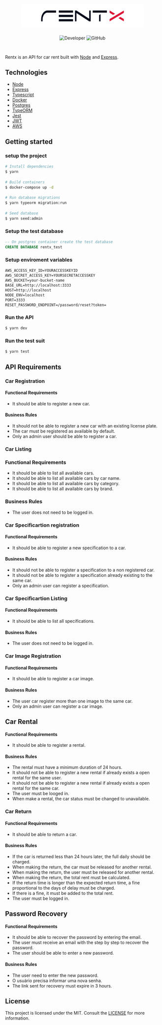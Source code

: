 <h1 align="center">
  <img alt="letmeask" src=".github/logo.svg" width="400px" />
</h1>

<p align="center">
  <img alt="Developer" src="https://img.shields.io/badge/developer-jfilipedias-blue">
  <img alt="GitHub" src="https://img.shields.io/github/license/jfilipedias/letmeask">
</p>
<br>

Rentx is an API for car rent built with [Node](https://nodejs.org/) and [Express](https://expressjs.com/).

## Technologies
- [Node](https://nodejs.org/)
- [Express](https://expressjs.com/)
- [Typescript](https://www.typescriptlang.org/)
- [Docker](https://www.docker.com/)
- [Postgres](https://www.postgresql.org/)
- [TypeORM](https://typeorm.io/)
- [Jest](https://jestjs.io/)
- [JWT](https://jwt.io/)
- [AWS](https://aws.amazon.com/)

## Getting started

### setup the project
```sh
# Install dependencies
$ yarn

# Build containers
$ docker-compose up -d

# Run database migrations
$ yarn typeorm migration:run

# Seed database
$ yarn seed:admin
```

### Setup the test database
```sql
-- On postgres container create the test database
CREATE DATABASE rentx_test
```

### Setup enviroment variables
```env
AWS_ACCESS_KEY_ID=YOURACCESSKEYID
AWS_SECRET_ACCESS_KEY=YOURSECRETACCESSKEY
AWS_BUCKET=your-bucket-name
BASE_URL=http://localhost:3333
HOST=http://localhost
NODE_ENV=localhost
PORT=3333
RESET_PASSWORD_ENDPOINT=/password/reset?token=
```

### Run the API
```sh
$ yarn dev
```

### Run the test suit
```sh
$ yarn test
```

## API Requirements
### Car Registration
#### Functional Requirements
- It should be able to register a new car.

#### Business Rules
- It should not be able to register a new car with an existing license plate.
- The car must be registered as available by default.
- Only an admin user should be able to register a car.

### Car Listing
### Functional Requirements
- It should be able to list all available cars.
- It should be able to list all available cars by car name.
- It should be able to list all available cars by category.
- It should be able to list all available cars by brand.

### Business Rules
- The user does not need to be logged in.

### Car Specificartion registration
#### Functional Requirements
- It should be able to register a new specification to a car.

#### Business Rules
- It should not be able to register a specification to a non registered car.
- It should not be able to register a specification already existing to the same car.
- Only an admin user can register a specification.

### Car Specificartion Listing
#### Functional Requirements
- It should be able to list all specifications.

#### Business Rules
- The user does not need to be logged in.

### Car Image Registration
#### Functional Requirements
- It should be able to register a car image.

#### Business Rules
- The user car register more than one image to the same car.
- Only an admin user can register a car image.

## Car Rental
#### Functional Requirements
- It should be able to register a rental.

#### Business Rules
- The rental must have a minimum duration of 24 hours.
- It should not be able to register a new rental if already exists a open rental for the same user.
- It should not be able to register a new rental if already exists a open rental for the same car.
- The user must be looged in.
- When make a rental, the car status must be changed to unavailable.

### Car Return
#### Functional Requirements
- It should be able to return a car.

#### Business Rules
- If the car is returned less than 24 hours later, the full daily should be charged.
- When making the return, the car must be released for another rental.
- When making the return, the user must be released for another rental.
- When making the return, the total rent must be calculated.
- If the return time is longer than the expected return time, a fine proportional to the days of delay must be charged.
- If there is a fine, it must be added to the total rent.
- The user must be logged in.

## Password Recovery
#### Functional Requirements
- It should be able to recover the password by entering the email.
- The user must receive an email with the step by step to recover the password.
- The user should be able to enter a new password.

#### Business Rules
- The user need to enter the new password.
- O usuário precisa informar uma nova senha.
- The link sent for recovery must expire in 3 hours.

## License
This project is licensed under the MIT. Consult the [LICENSE](LICENSE) for more information.
